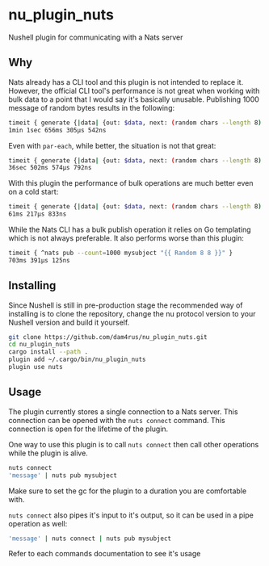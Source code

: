 # nu_plugin_nuts
Nushell plugin for communicating with a Nats server

## Why
Nats already has a CLI tool and this plugin is not intended to replace it.
However, the official CLI tool's performance is not great when working with bulk data to a point that I would say
it's basically unusable. Publishing 1000 message of random bytes results in the following:

```bash
timeit { generate {|data| {out: $data, next: (random chars --length 8) } } (random chars --length 8) | take 1_000 | each { nats pub mysubject $in e> /dev/null } }
1min 1sec 656ms 305µs 542ns 
```

Even with `par-each`, while better, the situation is not that great:

```bash
timeit { generate {|data| {out: $data, next: (random chars --length 8) } } (random chars --length 8) | take 1_000 | par-each { nats pub mysubject $in e> /dev/null } }
36sec 502ms 574µs 792ns
```

With this plugin the performance of bulk operations are much better even on a cold start:

```bash
timeit { generate {|data| {out: $data, next: (random chars --length 8) } } (random chars --length 8) | take 1_000 | nuts connect | nuts pub mysubject }
61ms 217µs 833ns
```

While the Nats CLI has a bulk publish operation it relies on Go templating which is not always preferable.
It also performs worse than this plugin:

```bash
timeit { ^nats pub --count=1000 mysubject "{{ Random 8 8 }}" }
703ms 391µs 125ns
```

## Installing
Since Nushell is still in pre-production stage the recommended way of installing is to clone the repository,
change the nu protocol version to your Nushell version and build it yourself.

```bash
git clone https://github.com/dam4rus/nu_plugin_nuts.git
cd nu_plugin_nuts
cargo install --path .
plugin add ~/.cargo/bin/nu_plugin_nuts
plugin use nuts
```

## Usage
The plugin currently stores a single connection to a Nats server.
This connection can be opened with the `nuts connect` command. This connection is open for the lifetime of the plugin.

One way to use this plugin is to call `nuts connect` then call other operations while the plugin is alive.

```bash
nuts connect
'message' | nuts pub mysubject
```

Make sure to set the gc for the plugin to a duration you are comfortable with.

`nuts connect` also pipes it's input to it's output, so it can be used in a pipe operation as well:

```bash
'message' | nuts connect | nuts pub mysubject
```

Refer to each commands documentation to see it's usage
